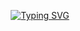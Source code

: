 <div align="center">

[![Typing SVG](https://readme-typing-svg.demolab.com?font=Jersey&weight=600&size=24&pause=1000&color=13F700&width=435&lines=Welcome+To+My+Github+Profile)](https://git.io/typing-svg)  

<div align="left">
